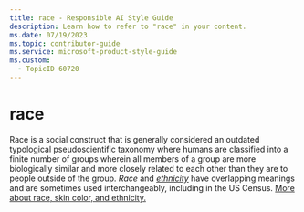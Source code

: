 ```yaml
---
title: race - Responsible AI Style Guide
description: Learn how to refer to "race" in your content.
ms.date: 07/19/2023
ms.topic: contributor-guide
ms.service: microsoft-product-style-guide
ms.custom:
  - TopicID 60720
---
```



# race

Race is a social construct that is generally considered an outdated typological pseudoscientific taxonomy where humans are classified into a finite number of groups wherein all members of a group are more biologically similar and more closely related to each other than they are to people outside of the group. *Race* and *[ethnicity](~\responsible-ai-style-guide\a-z-word-list\e\ethnicity-ethnic-identity.md)* have overlapping meanings and are sometimes used interchangeably, including in the US Census. [More about race, skin color, and ethnicity.](~\responsible-ai-style-guide\fairness\demographics-language\race-ethnicity-ancestry\race-ethnicity-and-ancestry.md)